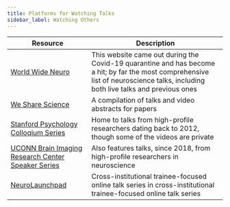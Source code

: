 ```yaml
---
title: Platforms for Watching Talks
sidebar_label: Watching Others
---
```


| Resource | Description |
|----------|-------------|
| [World Wide Neuro](https://www.worldwideneuro.com) | This website came out during the Covid-19 quarantine and has become a hit; by far the most comprehensive list of neuroscience talks, including both live talks and previous ones |
| [We Share Science](https://wesharescience.com) | A compilation of talks and video abstracts for papers |
| [Stanford Psychology Colloqium Series](https://talks.stanford.edu/psychology/psych-colloquium-series) | Home to talks from high-profile researchers dating back to 2012, though some of the videos are private |
[UCONN Brain Imaging Research Center Speaker Series](https://birc.uconn.edu/events/speaker-series#panel-1912-0-0-3) | Also features talks, since 2018, from high-profile researchers in neuroscience |
| [NeuroLaunchpad](https://www.neurolaunchpad.com) | Cross-institutional trainee-focused online talk series in cross-institutional trainee-focused online talk series |
